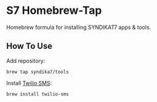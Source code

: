 # S7 Homebrew-Tap

Homebrew formula for installing SYNDIKAT7 apps & tools.

## How To Use

Add repository:

```
brew tap syndika7/tools
```

Install [Twilio SMS](https://github.com/syndikat7/twilio-sms):

```
brew install twilio-sms
```
